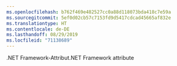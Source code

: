 ```yaml
---
ms.openlocfilehash: b762f469e482527cc0a88d118073bda418c7e59a
ms.sourcegitcommit: 5ef0d02cb57c7153fd9d5417cdcad45665af832e
ms.translationtype: HT
ms.contentlocale: de-DE
ms.lasthandoff: 08/29/2019
ms.locfileid: "71138689"
---
```

<span data-ttu-id="d06db-101">.NET Framework-Attribut</span><span class="sxs-lookup"><span data-stu-id="d06db-101">.NET Framework attribute</span></span>